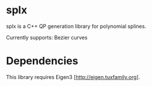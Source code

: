 # splx
splx is a C++ QP generation library for polynomial splines.

Currently supports: Bezier curves

# Dependencies
This library requires Eigen3 [http://eigen.tuxfamily.org].
